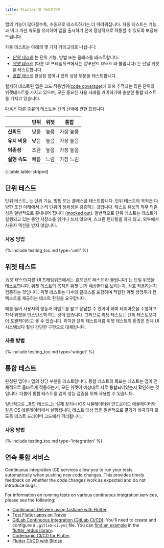 ```yaml
---
title: Flutter 앱 테스트하기
---
```


앱의 기능이 많아질수록, 수동으로 테스트하기는 더 어려워집니다.
자동 테스트는 기능과 버그 개선 속도를 유지하여 앱을 출시하기 전에 정상적으로 작동할 수 있도록 보장해드립니다.

자동 테스트는 아래의 몇 가지 카테고리로 나뉩니다:

- [_단위 테스트_](#unit-tests) 는 단위 기능, 방법 또는 클래스를 테스트합니다.
- [_위젯 테스트_](#widget-tests) (다른 UI 프레임워크에서는 _컴포넌트 테스트_ 라 불립니다) 는 단일 위젯을 테스트합니다.
- [_통합 테스트_](#integration-tests)
  완성된 앱이나 앱의 상당 부분을 테스트합니다.
  
철저히 테스트된 앱은 코드 적용범위[(code coverage)](https://en.wikipedia.org/wiki/Code_coverage)에 의해 추적되는 많은 단위와 위젯테스트를 가지고 있으며,
모든 중요한 사용 사례를 커버하기에 충분한 통합 테스트를 가지고 있습니다.

다음은 다른 종류의 테스트들 간의 선택에 관한 표입니다

|                      | 단위   | 위젯 | 통합 |
|----------------------|--------|--------|-------------|
| **신뢰도**       | 낮음    | 높음 | 가장 높음     |
| **유지 비용** | 낮음    | 높음 | 가장 높음     |
| **의존성**     | 조금    | 높음   | 가장 높음        |
| **실행 속도**  | 빠름  | 느림 | 가장 느림     |
{:.table.table-striped}


## 단위 테스트

단위 테스트_ 는 단위 기능, 방법 또는 클래스를 테스트합니다. 단위 테스트의 목적은 다양한 조건 아래에서 논리 단위의 정확성을 검증하는 것입니다.
테스트 유닛의 외부 의존성은 일반적으로 흉내내어 집니다 ([mocked out](/cookbook/testing/mocking)).
일반적으로 단위 테스트는 테스트가 실행되고 있는 동안 저장소를 읽거나 쓰지 않으며, 스크린 렌더링을 하지 않고, 외부에서 사용자 액션을 받지 않습니다.

### 사용 방법

{% include testing_toc.md type='unit' %} 

## 위젯 테스트

_위젯 테스트_(다른 UI 프레임워크에서는 _컴포넌트 테스트_ 라 불립니다) 는 단일 위젯을 테스트합니다. 위젯 테스트의 목적은 위젯 UI가 예상한대로 보이는지, 상호 작용하는지 검증하는 것입니다.
위젯 테스트는 다수의 클래스를 포함하며 적합한 위젯 생명주기 컨텍스트를 제공하는 테스트 환경을 요구합니다.

예를 들어 사용자의 행동과 이벤트를 받고 응답할 수 있어야 하며 레이아웃을 수행하고 자식 위젯을 인스턴스화 하는 것이 있습니다.
그러므로 위젯 테스트는 단위 테스트보다 더 포괄적이라고 볼 수 있습니다.
하지만 단위 테스트처럼 위젯 테스트의 환경은 전체 UI 시스템보다 훨씬 간단한 구현으로 대체됩니다.

### 사용 방법

{% include testing_toc.md type='widget' %} 

## 통합 테스트

완성된 앱이나 앱의 상당 부분을 테스트합니다. 통합 테스트의 목표는 테스트는 앱이 전체적으로 올바르게 작동하는지, 
모든 위젯이 예상대로 서로 통합되어있는지 확인하는 것입니다.
더불어 통합 테스트를 앱의 성능 검증을 위해 사용할 수 있습니다.

일반적으로 _통합 테스트_는 실제 장치나 
iOS 시뮬레이터와 안드로이드 에뮬레이터와 같은 OS 에뮬레이터에서 실행됩니다.
테스트 대상 앱은 일반적으로 결과가 왜곡되지 않도록 테스트 드라이버 코드에서 격리됩니다.

### 사용 방법

{% include testing_toc.md type='integration' %}
  
## 연속 통합 서비스

Continuous integration (CI) services allow you to run your tests automatically
when pushing new code changes. This provides timely feedback on whether the code
changes work as expected and do not introduce bugs.

For information on running tests on various continuous integration services,
please see the following: 

* [Continuous Delivery using fastlane with
  Flutter](/docs/deployment/fastlane-cd/)
* [Test Flutter apps on
  Travis]({{site.flutter-medium}}/test-flutter-apps-on-travis-3fd5142ecd8c)
* [GitLab Continuous Integration
  (GitLab CI/CD)](https://docs.gitlab.com/ee/ci/README.html#doc-nav).
  You'll need to create and configure a `.gitlab-ci.yml` file. You can 
  [find an example](https://raw.githubusercontent.com/brianegan/flutter_redux/master/.gitlab-ci.yml)
  in the [flutter_redux library]({{site.github}}/brianegan/flutter_redux).
* [Codemagic CI/CD for Flutter](https://blog.codemagic.io/getting-started-with-codemagic/)
* [Flutter CI/CD with Bitrise](https://devcenter.bitrise.io/getting-started/getting-started-with-flutter-apps/)